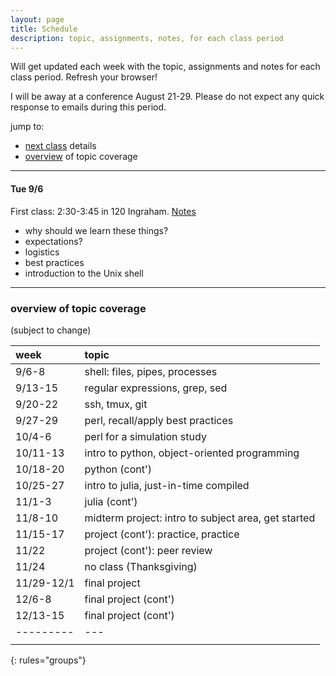 ```yaml
---
layout: page
title: Schedule
description: topic, assignments, notes, for each class period
---
```


Will get updated each week with the topic, assignments and notes for each class period.
Refresh your browser!

I will be away at a conference August 21-29.
Please do not expect any quick response to emails during this period.

jump to:

- [next class](#Tue-9/6) details
- [overview](#overview) of topic coverage

---

#### Tue 9/6

First class: 2:30-3:45 in 120 Ingraham.
[Notes](notes0906.html)

- why should we learn these things?
- expectations?
- logistics
- best practices
- introduction to the Unix shell

<!--
---

#### Thu 9/8

#### Tue 9/13 - Thu 9/15

#### Tue 9/20 - Thu 9/22

#### Tue 9/27 - Thu 9/29

#### Tue 10/4 - Thu 10/6

#### Tue 10/11 - Thu 10/13

#### Tue 10/18 - Thu 10/20

#### Tue 10/25 - Thu 10/27

#### Tue 11/1 - Thu 11/3

#### Tue 11/8 - Thu 11/10

#### Tue 11/15 - Thu 11/17

#### Tue 11/22 - Thu 11/24: no class (Thanksgiving)

#### Tue 11/29 - Thu 12/1

#### Tue 12/6 - Thu 12/8

#### Tue 12/13 - Thu 12/15
-->

--------

### overview of topic coverage

(subject to change)

| week    | topic |
|:--------|:------|
| 9/6-8   | shell: files, pipes, processes |
| 9/13-15 | regular expressions, grep, sed |
| 9/20-22 | ssh, tmux, git |
| 9/27-29 | perl, recall/apply best practices |
| 10/4-6  | perl for a simulation study |
| 10/11-13| intro to python, object-oriented programming |
| 10/18-20| python (cont')  |
| 10/25-27| intro to julia, just-in-time compiled |
| 11/1-3  | julia (cont')   |
| 11/8-10 | midterm project: intro to subject area, get started |
| 11/15-17| project (cont'): practice, practice |
| 11/22   | project (cont'): peer review |
| 11/24   | no class (Thanksgiving) |
| 11/29-12/1| final project |
| 12/6-8  | final project (cont') |
| 12/13-15| final project (cont') |
|---------|---|
|         |   |
{: rules="groups"}
